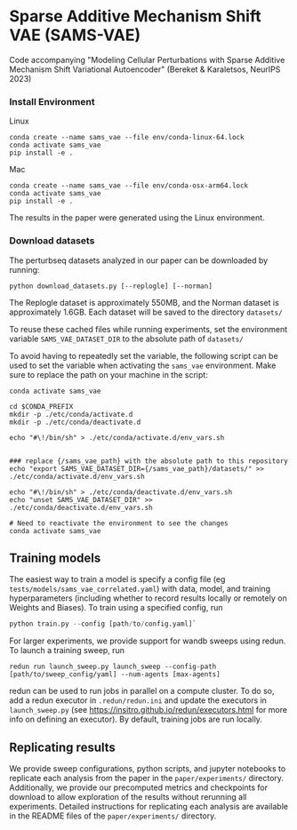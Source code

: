 # Sparse Additive Mechanism Shift VAE (SAMS-VAE)

Code accompanying "Modeling Cellular Perturbations with Sparse Additive Mechanism Shift Variational Autoencoder" (Bereket & Karaletsos, NeurIPS 2023)

### Install Environment

Linux
```
conda create --name sams_vae --file env/conda-linux-64.lock
conda activate sams_vae
pip install -e .
```

Mac
```
conda create --name sams_vae --file env/conda-osx-arm64.lock
conda activate sams_vae
pip install -e .
```

The results in the paper were generated using the Linux environment.

### Download datasets

The perturbseq datasets analyzed in our paper can be downloaded by running:
```commandline
python download_datasets.py [--replogle] [--norman]
```
The Replogle dataset is approximately 550MB, and the Norman dataset is approximately 1.6GB. Each dataset will be saved to the directory `datasets/`

To reuse these cached files while running experiments, set the environment variable `SAMS_VAE_DATASET_DIR` to the absolute path of `datasets/`

To avoid having to repeatedly set the variable, the following script can be used to set the variable when activating the `sams_vae` environment. Make sure to replace the path on your machine in the script:
```commandline
conda activate sams_vae

cd $CONDA_PREFIX
mkdir -p ./etc/conda/activate.d
mkdir -p ./etc/conda/deactivate.d

echo "#\!/bin/sh" > ./etc/conda/activate.d/env_vars.sh


### replace {/sams_vae_path} with the absolute path to this repository
echo "export SAMS_VAE_DATASET_DIR={/sams_vae_path}/datasets/" >> ./etc/conda/activate.d/env_vars.sh

echo "#\!/bin/sh" > ./etc/conda/deactivate.d/env_vars.sh
echo "unset SAMS_VAE_DATASET_DIR" >> ./etc/conda/deactivate.d/env_vars.sh

# Need to reactivate the environment to see the changes
conda activate sams_vae
```

## Training models

The easiest way to train a model is specify a config file (eg `tests/models/sams_vae_correlated.yaml`) with data, model, and training hyperparameters
(including whether to record results locally or remotely on Weights and Biases). To train using a specified config, run

```python
python train.py --config [path/to/config.yaml]`
```

For larger experiments, we provide support for wandb sweeps using redun. To launch a training sweep, run
```commandline
redun run launch_sweep.py launch_sweep --config-path [path/to/sweep_config/yaml] --num-agents [max-agents]
```
redun can be used to run jobs in parallel on a compute cluster. To do so, add a redun executor in `.redun/redun.ini` and update the executors in `launch_sweep.py` (see https://insitro.github.io/redun/executors.html for more info on defining an executor).
By default, training jobs are run locally.


## Replicating results

We provide sweep configurations, python scripts, and jupyter notebooks to replicate each analysis from the paper in the `paper/experiments/` directory.
Additionally, we provide our precomputed metrics and checkpoints for download to allow exploration of the results without rerunning all experiments.
Detailed instructions for replicating each analysis are available in the README files of the `paper/experiments/` directory.
